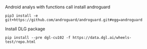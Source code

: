 Android analys with functions call
install androguard
```
pip3 install -e git+https://github.com/androguard/androguard.git#egg=androguard
```
Install DLG package
```
pip install --pre dgl-cu102 -f https://data.dgl.ai/wheels-test/repo.html
```
